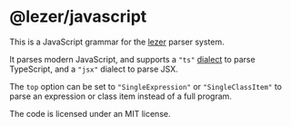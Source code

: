 # @lezer/javascript

This is a JavaScript grammar for the
[lezer](https://lezer.codemirror.net/) parser system.

It parses modern JavaScript, and supports a `"ts"`
[dialect](https://lezer.codemirror.net/docs/guide/#dialects) to parse
TypeScript, and a `"jsx"` dialect to parse JSX.

The `top` option can be set to `"SingleExpression"` or
`"SingleClassItem"` to parse an expression or class item instead of a
full program.

The code is licensed under an MIT license.
